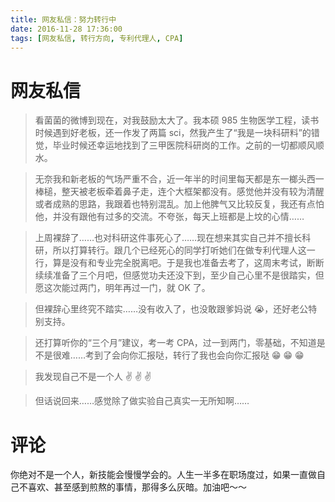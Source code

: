 ```yaml
---
title: 网友私信：努力转行中
date: 2016-11-28 17:36:00
tags: [网友私信, 转行方向, 专利代理人, CPA]
---
```


# 网友私信
> 看菌菌的微博到现在，对我鼓励太大了。我本硕 985 生物医学工程，读书时候遇到好老板，还一作发了两篇 sci，然我产生了“我是一块科研料”的错觉，毕业时候还幸运地找到了三甲医院科研岗的工作。之前的一切都顺风顺水。

> 无奈我和新老板的气场严重不合，近一年半的时间里每天都是东一榔头西一棒槌，整天被老板牵着鼻子走，连个大框架都没有。感觉他并没有较为清醒或者成熟的思路，我跟着也特别混乱。加上他脾气又比较反复，我还有点怕他，并没有跟他有过多的交流。不夸张，每天上班都是上坟的心情……

> 上周裸辞了……也对科研这件事死心了……现在想来其实自己并不擅长科研，所以打算转行。跟几个已经死心的同学打听她们在做专利代理人这一行，算是没有和专业完全脱离吧。于是我也准备去考了，这周末考试，断断续续准备了三个月吧，但感觉功夫还没下到，至少自己心里不是很踏实，但愿这次能过两门，明年再过一门，就 OK 了。

> 但裸辞心里终究不踏实……没有收入了，也没敢跟爹妈说 :sob:，还好老公特别支持。

> 还打算听你的“三个月”建议，考一考 CPA，过一到两门，零基础，不知道是不是很难……考到了会向你汇报哒，转行了我也会向你汇报哒 :grin: :grin: :grin:

> 我发现自己不是一个人 :v: :v: :v:

> 但话说回来……感觉除了做实验自己真实一无所知啊……

# 评论
你绝对不是一个人，新技能会慢慢学会的。人生一半多在职场度过，如果一直做自己不喜欢、甚至感到煎熬的事情，那得多么灰暗。加油吧～～
